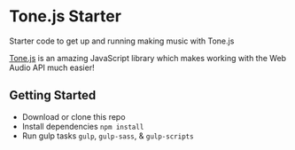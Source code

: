 # Tone.js Starter

Starter code to get up and running making music with Tone.js

[Tone.js](https://github.com/Tonejs/Tone.js/) is an amazing JavaScript library which makes working with the Web Audio API much easier! 

## Getting Started

- Download or clone this repo
- Install dependencies `npm install`
- Run gulp tasks `gulp`, `gulp-sass`, & `gulp-scripts`